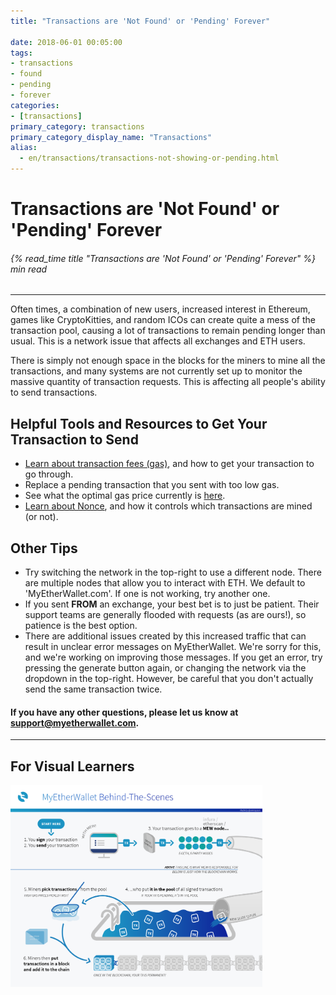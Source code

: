 ```yaml
---
title: "Transactions are 'Not Found' or 'Pending' Forever"

date: 2018-06-01 00:05:00
tags:
- transactions
- found
- pending
- forever
categories:
- [transactions]
primary_category: transactions
primary_category_display_name: "Transactions"
alias:
  - en/transactions/transactions-not-showing-or-pending.html
---
```


# **Transactions are 'Not Found' or 'Pending' Forever**

###### {% read_time title "Transactions are 'Not Found' or 'Pending' Forever" %} min read

* * *

Often times, a combination of new users, increased interest in Ethereum, games like CryptoKitties, and random ICOs can create quite a mess of the transaction pool, causing a lot of transactions to remain pending longer than usual. This is a network issue that affects all exchanges and ETH users.

There is simply not enough space in the blocks for the miners to mine all the transactions, and many systems are not currently set up to monitor the massive quantity of transaction requests. This is affecting all people's ability to send transactions.

## **Helpful Tools and Resources to Get Your Transaction to Send**

-   [Learn about transaction fees (gas)][whatsgas], and how to get your transaction to go through.
-   Replace a pending transaction that you sent with too low gas.
-   See what the optimal gas price currently is [here][optimalGas].
-   [Learn about Nonce][whatsnonce], and how it controls which transactions are mined (or not).

## **Other Tips**

-   Try switching the network in the top-right to use a different node. There are multiple nodes that allow you to interact with ETH. We default to 'MyEtherWallet.com'. If one is not working, try another one.
-   If you sent **FROM** an exchange, your best bet is to just be patient. Their support teams are generally flooded with requests (as are ours!), so patience is the best option.
-   There are additional issues created by this increased traffic that can result in unclear error messages on MyEtherWallet. We're sorry for this, and we're working on improving those messages. If you get an error, try pressing the generate button again, or changing the network via the dropdown in the top-right. However, be careful that you don't actually send the same transaction twice. 

#### **If you have any other questions, please let us know at [support@myetherwallet.com](mailto:support@myetherwallet.com).**

* * *

## **For Visual Learners**

<img src="/images/posts/transactions/tx_pool_infographic.png" width="80%">

[whatsgas]: /@@@@@@/transactions/what-is-gas/

[optimalGas]: https://ethgasstation.info/

[whatsnonce]: /@@@@@@/transactions/what-is-nonce/
